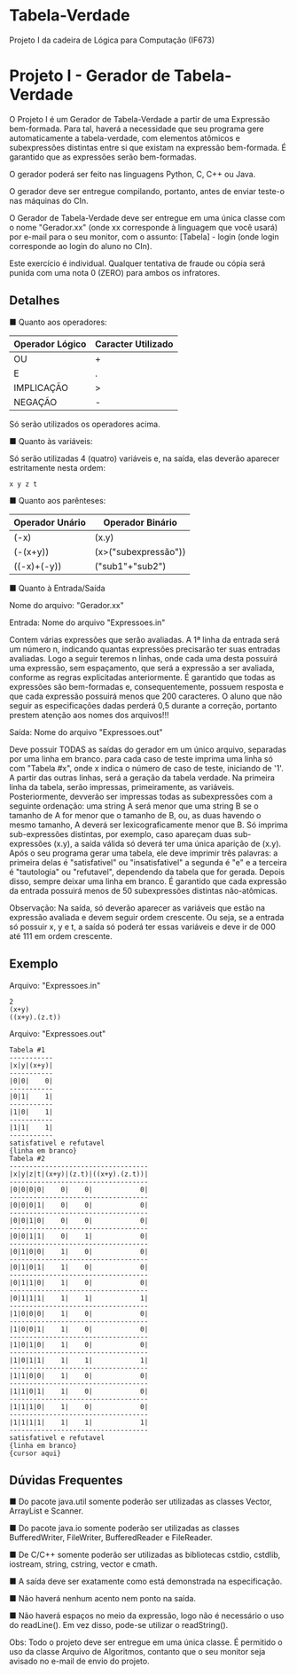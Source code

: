 # Tabela-Verdade

Projeto I da cadeira de Lógica para Computação (IF673)

# Projeto I - Gerador de Tabela-Verdade

O Projeto I é um Gerador de Tabela-Verdade a partir de uma Expressão bem-formada. Para tal, haverá a
necessidade que seu programa gere automaticamente a tabela-verdade, com elementos atômicos e
subexpressões distintas entre si que existam na expressão bem-formada. É garantido que as expressões serão
bem-formadas.

O gerador poderá ser feito nas linguagens Python, C, C++ ou Java.

O gerador deve ser entregue compilando, portanto, antes de enviar teste-o nas máquinas do CIn.

O Gerador de Tabela-Verdade deve ser entregue em uma única classe com o nome "Gerador.xx" (onde xx
corresponde à linguagem que você usará) por e-mail para o seu monitor, com o assunto:
[Tabela] - login (onde login corresponde ao login do aluno no CIn).

Este exercício é individual. Qualquer tentativa de fraude ou cópia será punida com uma nota 0 (ZERO) para
ambos os infratores.



## Detalhes

■ Quanto aos operadores:


Operador Lógico | Caracter Utilizado
--- | ---
OU | +
E | .
IMPLICAÇÃO | >
NEGAÇÃO | -

Só serão utilizados os operadores acima.

■ Quanto às variáveis:

Só serão utilizadas 4 (quatro) variáveis e, na saída, elas deverão aparecer estritamente nesta ordem:

```
x y z t
```
■ Quanto aos parênteses:


Operador Unário | Operador Binário
--- | ---
(-x) | (x.y)
(-(x+y)) | (x>("subexpressão"))
((-x)+(-y)) | ("sub1"+"sub2")

■ Quanto à Entrada/Saída

Nome do arquivo: "Gerador.xx"

Entrada: Nome do arquivo "Expressoes.in"

Contem várias expressões que serão avaliadas.
A 1ª linha da entrada será um número n, indicando quantas expressões precisarão ter suas entradas
avaliadas. Logo a seguir teremos n linhas, onde cada uma desta possuirá uma expressão, sem espaçamento,
que será a expressão a ser avaliada, conforme as regras explicitadas anteriormente. É garantido que todas as
expressões são bem-formadas e, consequentemente, possuem resposta e que cada expressão possuirá menos
que 200 caracteres. O aluno que não seguir as especificações dadas perderá 0,5 durante a correção, portanto
prestem atenção aos nomes dos arquivos!!!

Saída: Nome do arquivo "Expressoes.out"

Deve possuir TODAS as saídas do gerador em um único arquivo, separadas por uma linha em branco.
para cada caso de teste imprima uma linha só com "Tabela #x", onde x indica o número de caso de teste,
iniciando de '1'. A partir das outras linhas, será a geração da tabela verdade.
Na primeira linha da tabela, serão impressas, primeiramente, as variáveis. Posteriormente, devverão ser impressas
todas as subexpressões com a seguinte ordenação: uma string A será menor que uma string B se o tamanho de
A for menor que o tamanho de B, ou, as duas havendo o mesmo tamanho, A deverá ser lexicograficamente
menor que B.
Só imprima sub-expressões distintas, por exemplo, caso apareçam duas sub-expressões (x.y), a saída válida só
deverá ter uma única aparição de (x.y).
Após o seu programa gerar uma tabela, ele deve imprimir três palavras: a primeira delas é "satisfativel" ou
"insatisfativel" a segunda é "e" e a terceira é "tautologia" ou "refutavel", dependendo da tabela que for gerada.
Depois disso, sempre deixar uma linha em branco.
É garantido que cada expressão da entrada possuirá menos de 50 subexpressões distintas não-atômicas.

Observação: Na saída, só deverão aparecer as variáveis que estão na expressão avaliada e devem seguir ordem
crescente. Ou seja, se a entrada só possuir x, y e t, a saída só poderá ter essas variáveis e deve ir de 000 até
111 em ordem crescente.

## Exemplo

Arquivo: "Expressoes.in"

```
2
(x+y)
((x+y).(z.t))
```
Arquivo: "Expressoes.out"

```
Tabela #1
-----------
|x|y|(x+y)|
-----------
|0|0|    0|
-----------
|0|1|    1|
-----------
|1|0|    1|
-----------
|1|1|    1|
-----------
satisfativel e refutavel
{linha em branco}
Tabela #2
-----------------------------------
|x|y|z|t|(x+y)|(z.t)|((x+y).(z.t))|
-----------------------------------
|0|0|0|0|    0|    0|            0|
-----------------------------------
|0|0|0|1|    0|    0|            0|
-----------------------------------
|0|0|1|0|    0|    0|            0|
-----------------------------------
|0|0|1|1|    0|    1|            0|
-----------------------------------
|0|1|0|0|    1|    0|            0|
-----------------------------------
|0|1|0|1|    1|    0|            0|
-----------------------------------
|0|1|1|0|    1|    0|            0|
-----------------------------------
|0|1|1|1|    1|    1|            1|
-----------------------------------
|1|0|0|0|    1|    0|            0|
-----------------------------------
|1|0|0|1|    1|    0|            0|
-----------------------------------
|1|0|1|0|    1|    0|            0|
-----------------------------------
|1|0|1|1|    1|    1|            1|
-----------------------------------
|1|1|0|0|    1|    0|            0|
-----------------------------------
|1|1|0|1|    1|    0|            0|
-----------------------------------
|1|1|1|0|    1|    0|            0|
-----------------------------------
|1|1|1|1|    1|    1|            1|
-----------------------------------
satisfativel e refutavel
{linha em branco}
{cursor aqui}
```
## Dúvidas Frequentes

■ Do pacote java.util somente poderão ser utilizadas as classes Vector, ArrayList e Scanner.


■ Do pacote java.io somente poderão ser utilizadas as classes BufferedWriter, FileWriter, BufferedReader e
FileReader.

■ De C/C++ somente poderão ser utilizadas as bibliotecas cstdio, cstdlib, iostream, string, cstring, vector e
cmath.

■ A saída deve ser exatamente como está demonstrada na especificação.

■ Não haverá nenhum acento nem ponto na saída.

■ Não haverá espaços no meio da expressão, logo não é necessário o uso do readLine(). Em vez disso, pode-se
utilizar o readString().

Obs: Todo o projeto deve ser entregue em uma única classe. É permitido o uso da classe Arquivo de Algoritmos,
contanto que o seu monitor seja avisado no e-mail de envio do projeto.
